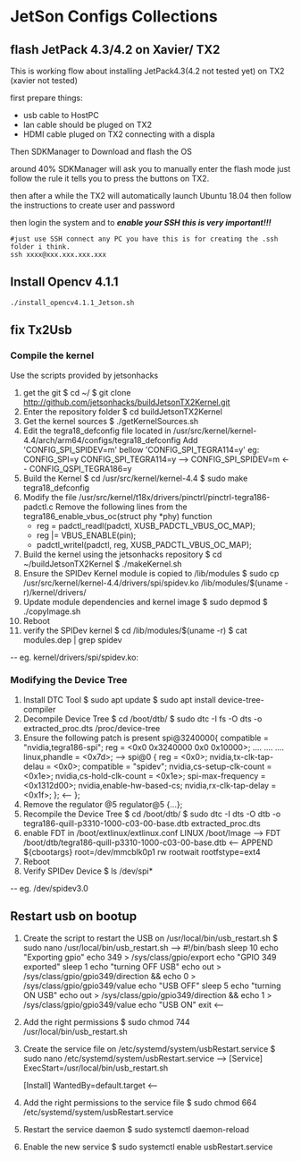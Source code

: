 # JetSon Configs Collections


## flash JetPack 4.3/4.2 on Xavier/ TX2 
This is working flow about installing JetPack4.3(4.2 not tested yet) on TX2 (xavier not tested)

first prepare things:

- usb cable to HostPC
- lan cable should be pluged on TX2
- HDMI cable pluged on TX2 connecting with a displa

Then  SDKManager to Download and flash the OS

around 40%   SDKManager will ask you to manually  enter the flash mode just follow the rule it tells you to 
press the buttons on TX2.

then  after a while the TX2 will automatically launch Ubuntu 18.04 then follow the instructions to create user and password

then login the system and to ***enable your SSH  this is very important!!!***
```
#just use SSH connect any PC you have this is for creating the .ssh folder i think.
ssh xxxx@xxx.xxx.xxx.xxx
```


##    Install Opencv 4.1.1
`./install_opencv4.1.1_Jetson.sh`

## fix Tx2Usb
###    Compile the kernel     

Use the scripts provided by jetsonhacks
1. get the git
	$ cd ~/
	$ git clone http://github.com/jetsonhacks/buildJetsonTX2Kernel.git
2. Enter the repository folder
 	$ cd buildJetsonTX2Kernel
3. Get the kernel sources
	$ ./getKernelSources.sh
4. Edit the tegra18_defconfig file located in /usr/src/kernel/kernel-4.4/arch/arm64/configs/tegra18_defconfig
	Add 'CONFIG_SPI_SPIDEV=m' bellow 'CONFIG_SPI_TEGRA114=y' eg:
		CONFIG_SPI=y
 		CONFIG_SPI_TEGRA114=y
 	--> CONFIG_SPI_SPIDEV=m <--
 		CONFIG_QSPI_TEGRA186=y
5. Build the Kernel
	$ cd /usr/src/kernel/kernel-4.4
	$ sudo make tegra18_defconfig
6. Modify the file /usr/src/kernel/t18x/drivers/pinctrl/pinctrl-tegra186-padctl.c
	Remove the following lines from the tegra186_enable_vbus_oc(struct phy *phy) function
	- reg = padctl_readl(padctl, XUSB_PADCTL_VBUS_OC_MAP);
	- reg |= VBUS_ENABLE(pin);
	- padctl_writel(padctl, reg, XUSB_PADCTL_VBUS_OC_MAP);
7. Build the kernel using the jetsonhacks repository
	$ cd ~/buildJetsonTX2Kernel
	$ ./makeKernel.sh
8. Ensure the SPIDev Kernel module is copied to /lib/modules
	$ sudo cp /usr/src/kernel/kernel-4.4/drivers/spi/spidev.ko /lib/modules/$(uname -r)/kernel/drivers/
9. Update module dependencies and kernel image
	$ sudo depmod
 	$ ./copyImage.sh
10. Reboot
11. verify the SPIDev kernel
	$ cd /lib/modules/$(uname -r)
	$ cat modules.dep | grep spidev
	
-- eg. kernel/drivers/spi/spidev.ko:


### Modifying the Device Tree 

1. Install DTC Tool
	$ sudo apt update
 	$ sudo apt install device-tree-compiler
2. Decompile Device Tree
	$ cd /boot/dtb/
 	$ sudo dtc -I fs -O dts -o extracted_proc.dts /proc/device-tree
3. Ensure the following patch is present
	spi@3240000{
	    compatible = "nvidia,tegra186-spi";
	    reg = <0x0 0x3240000 0x0 0x10000>;
	    ....
	    ....
	    ....
	    linux,phandle = <0x7d>;
   -->  spi@0 {
			reg = <0x0>;
			nvidia,tx-clk-tap-delau = <0x0>;
			compatible = "spidev";
			nvidia,cs-setup-clk-count = <0x1e>;
			nvidia,cs-hold-clk-count = <0x1e>;
			spi-max-frequency = <0x1312d00>;
			nvidia,enable-hw-based-cs;
			nvidia,rx-clk-tap-delay = <0x1f>;
		}; <--
	 };
4. Remove the regulator @5
	regulator@5 {...};
3. Recompile the Device Tree
	$ cd /boot/dtb/
	$ sudo dtc -I dts -O dtb -o tegra186-quill-p3310-1000-c03-00-base.dtb extracted_proc.dts
4. enable FDT in /boot/extlinux/extlinux.conf
		LINUX /boot/Image
    --> FDT /boot/dtb/tegra186-quill-p3310-1000-c03-00-base.dtb <--
    	APPEND ${cbootargs} root=/dev/mmcblk0p1 rw rootwait rootfstype=ext4
5. Reboot
6. Verify SPIDev Device
	$ ls /dev/spi*

-- eg. /dev/spidev3.0


##	Restart usb on bootup	


1. Create the script to restart the USB on /usr/local/bin/usb_restart.sh
	$ sudo nano /usr/local/bin/usb_restart.sh
-->
	#!/bin/bash
	sleep 10
	echo "Exporting gpio"
	echo 349 > /sys/class/gpio/export
	echo "GPIO 349 exported"
	sleep 1
	echo "turning OFF USB"
	echo out > /sys/class/gpio/gpio349/direction && echo 0  > /sys/class/gpio/gpio349/value
	echo "USB OFF"
	sleep 5
	echo "turning ON USB"
	echo out > /sys/class/gpio/gpio349/direction && echo 1  > /sys/class/gpio/gpio349/value
	echo "USB ON"
	exit
<--
2. Add the right permissions 
	$ sudo chmod 744 /usr/local/bin/usb_restart.sh
3. Create the service file on /etc/systemd/system/usbRestart.service
	$ sudo nano /etc/systemd/system/usbRestart.service
-->
	[Service]
	ExecStart=/usr/local/bin/usb_restart.sh

	[Install]
	WantedBy=default.target
<--
4. Add the right permissions to the service file
	$ sudo chmod 664 /etc/systemd/system/usbRestart.service
5. Restart the service daemon
	$ sudo systemctl daemon-reload
6. Enable the new service
	$ sudo systemctl enable usbRestart.service
